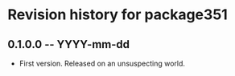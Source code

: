 # Revision history for package351

## 0.1.0.0 -- YYYY-mm-dd

* First version. Released on an unsuspecting world.
